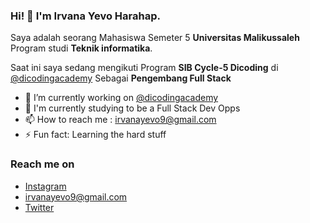 ### Hi! 👋 I'm Irvana Yevo Harahap.

Saya adalah seorang Mahasiswa Semeter 5 **Universitas Malikussaleh** Program studi **Teknik informatika**.

Saat ini saya sedang mengikuti Program **SIB Cycle-5 Dicoding** di <a href="https://github.com/dicodingacademy">@dicodingacademy</a> Sebagai **Pengembang Full Stack** 

- 🔭 I’m currently working on <a href="https://github.com/dicodingacademy">@dicodingacademy</a>
- 🌱 I'm currently studying to be a Full Stack Dev Opps
- 📫 How to reach me : irvanayevo9@gmail.com
- ⚡ Fun fact: Learning the hard stuff

### Reach me on
- <a href="https://instagram.com/yevoharahap">Instagram</a>
- irvanayevo9@gmail.com
- <a href="https://twitter/yevoharahap">Twitter</a>
